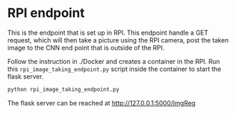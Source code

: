 # RPI endpoint
This is the endpoint that is set up in RPI. This endpoint handle a GET request, which will then take a picture using the RPI camera, post the taken image to the CNN end point that is outside of the RPI. 

Follow the instruction in ./Docker and creates a container in the RPI. Run this `rpi_image_taking_endpoint.py` script inside the container to start the flask server. 
```bash
python rpi_image_taking_endpoint.py
```

The flask server can be reached at http://127.0.0.1:5000/ImgReg